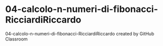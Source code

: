 # 04-calcolo-n-numeri-di-fibonacci-RicciardiRiccardo
04-calcolo-n-numeri-di-fibonacci-RicciardiRiccardo created by GitHub Classroom
